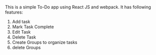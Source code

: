 This is a simple To-Do app using React JS and webpack. It has following features:

1. Add task
2. Mark Task Complete
3. Edit Task
4. Delete Task
5. Create Groups to organize tasks
6. delete Groups
